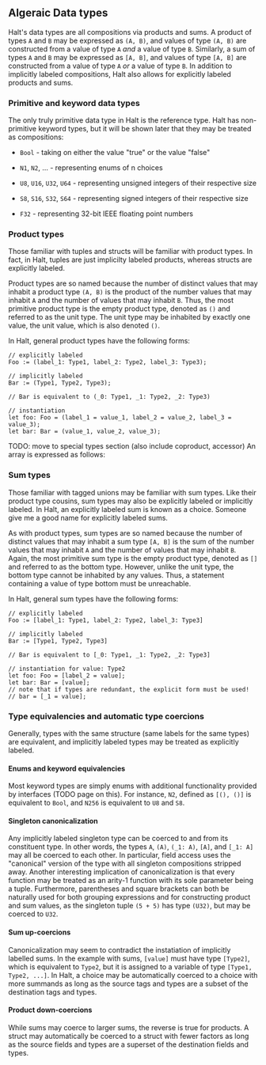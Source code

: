 ## Algeraic Data types

Halt's data types are all compositions via products and sums. A product of types
`A` and `B` may be expressed as `(A, B)`, and values of type `(A, B)` are
constructed from a value of type `A` *and* a value of type `B`.  Similarly, a
sum of types `A` and `B` may be expressed as `[A, B]`, and values of type
`[A, B]` are constructed from a value of type `A` *or* a value of type `B`.
In addition to implicitly labeled compositions, Halt also allows for explicitly
labeled products and sums.

### Primitive and keyword data types

The only truly primitive data type in Halt is the reference type. Halt has
non-primitive keyword types, but it will be shown later that they may be treated
as compositions:

- `Bool` - taking on either the value "true" or the value "false"

- `N1`, `N2`, ... - representing enums of n choices

- `U8`, `U16`, `U32`, `U64` - representing unsigned integers of their respective size

- `S8`, `S16`, `S32`, `S64` - representing signed integers of their respective size

- `F32` - representing 32-bit IEEE floating point numbers

### Product types

Those familiar with tuples and structs will be familiar with product types. In
fact, in Halt, tuples are just implicilty labeled products, whereas structs are
explicitly labeled.

Product types are so named because the number of distinct values that may
inhabit a product type `(A, B)` is the product of the number values that may
inhabit `A` and the number of values that may inhabit `B`. Thus, the most
primitive product type is the empty product type, denoted as `()` and referred
to as the unit type. The unit type may be inhabited by exactly one value, the
unit value, which is also denoted `()`.

In Halt, general product types have the following forms:

```
// explicitly labeled
Foo := (label_1: Type1, label_2: Type2, label_3: Type3);

// implicitly labeled
Bar := (Type1, Type2, Type3);

// Bar is equivalent to (_0: Type1, _1: Type2, _2: Type3)

// instantiation
let foo: Foo = (label_1 = value_1, label_2 = value_2, label_3 = value_3);
let bar: Bar = (value_1, value_2, value_3);
```
TODO: move to special types section (also include coproduct, accessor)
An array is expressed as follows:

### Sum types

Those familiar with tagged unions may be familiar with sum types. Like their
product type cousins, sum types may also be explicitly labeled or implicitly
labeled. In Halt, an explicitly labeled sum is known as a choice. Someone give
me a good name for explicitly labeled sums.

As with product types, sum types are so named because the number of distinct
values that may inhabit a sum type `[A, B]` is the sum of the number values that
may inhabit `A` and the number of values that may inhabit `B`. Again, the most
primitive sum type is the empty product type, denoted as `[]` and referred to as
the bottom type. However, unlike the unit type, the bottom type cannot be
inhabited by any values. Thus, a statement containing a value of type bottom
must be unreachable.

In Halt, general sum types have the following forms:

```
// explicitly labeled
Foo := [label_1: Type1, label_2: Type2, label_3: Type3]

// implicitly labeled
Bar := [Type1, Type2, Type3]

// Bar is equivalent to [_0: Type1, _1: Type2, _2: Type3]

// instantiation for value: Type2
let foo: Foo = [label_2 = value];
let bar: Bar = [value];
// note that if types are redundant, the explicit form must be used!
// bar = [_1 = value];
```

### Type equivalencies and automatic type coercions

Generally, types with the same structure (same labels for the same types) are
equivalent, and implicitly labeled types may be treated as explicitly labeled.

#### Enums and keyword equivalencies

Most keyword types are simply enums with additional functionality provided by
interfaces (TODO page on this). For instance, `N2`, defined as `[(), ()]` is
equivalent to `Bool`, and `N256` is equivalent to `U8` and `S8`.

#### Singleton canonicalization

Any implicitly labeled singleton type can be coerced to and from its constituent
type. In other words, the types `A`, `(A)`, `(_1: A)`, `[A]`, and `[_1: A]` may
all be coerced to each other. In particular, field access uses the "canonical"
version of the type with all singleton compositions stripped away. Another
interesting implication of canonicalization is that every function may be
treated as an arity-1 function with its sole parameter being a tuple.
Furthermore, parentheses and square brackets can both be naturally used for both
grouping expressions and for constructing product and sum values, as the
singleton tuple `(5 + 5)` has type `(U32)`, but may be coerced to `U32`.

#### Sum up-coercions

Canonicalization may seem to contradict the instatiation of implicitly labelled
sums. In the example with sums, `[value]` must have type `[Type2]`, which is
equivalent to `Type2`, but it is assigned to a variable of type
`[Type1, Type2, ...]`. In Halt, a choice may be automatically coerced to a
choice with more summands as long as the source tags and types are a subset of
the destination tags and types.

#### Product down-coercions

While sums may coerce to larger sums, the reverse is true for products. A struct
may automatically be coerced to a struct with fewer factors as long as the
source fields and types are a superset of the destination fields and types.

